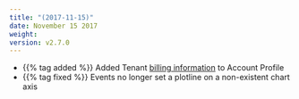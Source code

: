 ```yaml
---
title: "(2017-11-15)"
date: November 15 2017
weight:
version: v2.7.0
---
```

- {{% tag added %}} Added Tenant [billing information](https://docs.metricly.com/getting-started/account-profile/#billing) to Account Profile
- {{% tag fixed %}} Events no longer set a plotline on a non-existent chart axis
